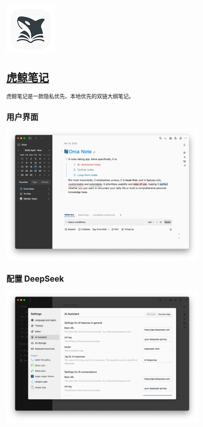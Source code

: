 ![虎鲸笔记](assets/logo.png)​

# [虎鲸笔记](https://www.orca-studio.com/orcanote/)

虎鲸笔记是一款隐私优先、本地优先的双链大纲笔记。

## 用户界面

![ui](assets/ui.png)

## 配置 DeepSeek

![configuration](assets/configuration.png)
